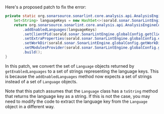 Here's a proposed patch to fix the error:

```java
private static org.sonarsource.sonarlint.core.analysis.api.AnalysisEngineConfiguration buildAnalysisEngineConfiguration() {
    Set<String> languageKeys = new HashSet<>(sorald.sonar.SonarLintEngine.globalConfig.getEnabledLanguages());
    return org.sonarsource.sonarlint.core.analysis.api.AnalysisEngineConfiguration.builder()
        .addEnabledLanguages(languageKeys)
        .setClientPid(sorald.sonar.SonarLintEngine.globalConfig.getClientPid())
        .setExtraProperties(sorald.sonar.SonarLintEngine.globalConfig.extraProperties())
        .setWorkDir(sorald.sonar.SonarLintEngine.globalConfig.getWorkDir())
        .setModulesProvider(sorald.sonar.SonarLintEngine.globalConfig.getModulesProvider())
        .build();
}
```

In this patch, we convert the set of `Language` objects returned by `getEnabledLanguages` to a set of strings representing the language keys. This is because the `addEnabledLanguages` method now expects a set of strings instead of a set of `Language` objects.

Note that this patch assumes that the `Language` class has a `toString` method that returns the language key as a string. If this is not the case, you may need to modify the code to extract the language key from the `Language` object in a different way.
